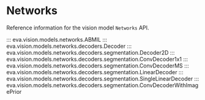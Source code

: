 # Networks

Reference information for the vision model `Networks` API.

::: eva.vision.models.networks.ABMIL
::: eva.vision.models.networks.decoders.Decoder
::: eva.vision.models.networks.decoders.segmentation.Decoder2D
::: eva.vision.models.networks.decoders.segmentation.ConvDecoder1x1
::: eva.vision.models.networks.decoders.segmentation.ConvDecoderMS
::: eva.vision.models.networks.decoders.segmentation.LinearDecoder
::: eva.vision.models.networks.decoders.segmentation.SingleLinearDecoder
::: eva.vision.models.networks.decoders.segmentation.ConvDecoderWithImagePrior

